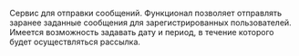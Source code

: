 Сервис для отправки сообщений.
Функционал позволяет отправлять заранее заданные сообщения для зарегистрированных пользователей.
Имеется возможность задавать дату и период, в течение которого будет осуществляться рассылка.
